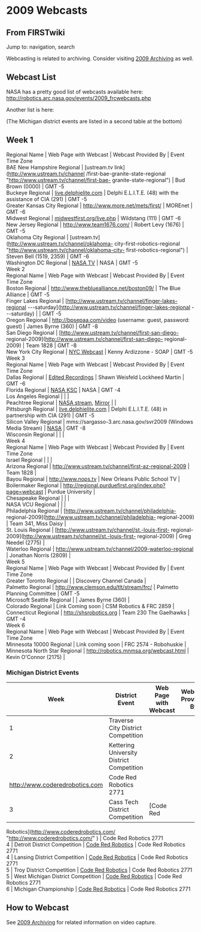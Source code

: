 # 2009 Webcasts

## From FIRSTwiki

Jump to: navigation, search

Webcasting is related to archiving. Consider visiting [2009 Archiving](2009_Archiving "2009 Archiving") as well.

## Webcast List

NASA has a pretty good list of webcasts available here: <http://robotics.arc.nasa.gov/events/2009_frcwebcasts.php>

Another list is here:

(The Michigan district events are listed in a second table at the bottom)

## Week 1

Regional Name | Web Page with Webcast | Webcast Provided By | Event Time Zone<br>
BAE New Hampshire Regional | [ustream.tv link](http://www.ustream.tv/channel
/first-bae-granite-state-regional "http://www.ustream.tv/channel/first-bae-
granite-state-regional") | Bud Brown (0000) | GMT -5<br>
Buckeye Regional | [live.delphielite.com](http://live.delphielite.com "http://live.delphielite.com") | Delphi E.L.I.T.E. (48) with the assistance of CIA (291) | GMT -5<br>
Greater Kansas City Regional | <http://www.more.net/mets/first/> | MOREnet | GMT -6<br>
Midwest Regional | [midwestfirst.org/live.php](http://www.midwestfirst.org/live.php "http://www.midwestfirst.org/live.php") | Wildstang (111) | GMT -6<br>
New Jersey Regional | <http://www.team1676.com/> | Robert Levy (1676) | GMT -5<br>
Oklahoma City Regional | [ustream.tv](http://www.ustream.tv/channel/oklahoma-
city-first-robotics-regional "http://www.ustream.tv/channel/oklahoma-city-
first-robotics-regional") | Steven Bell (1519, 2359) | GMT -6<br>
Washington DC Regional | [NASA TV](http://robotics.arc.nasa.gov/events/2009_dc_webcast.php "http://robotics.arc.nasa.gov/events/2009_dc_webcast.php") | NASA | GMT -5<br>
Week 2<br>
Regional Name | Web Page with Webcast | Webcast Provided By | Event Time Zone<br>
Boston Regional | <http://www.thebluealliance.net/boston09/> | The Blue Alliance | GMT -5<br>
Finger Lakes Regional | [http://www.ustream.tv/channel/finger-lakes-regional ---saturday](http://www.ustream.tv/channel/finger-lakes-regional
---saturday) | | GMT -5<br>
Oregon Regional | <http://bpsepaa.com/video> (username: guest, password: guest) | James Byrne (360) | GMT -8<br>
San Diego Regional | [http://www.ustream.tv/channel/first-san-diego- regional-2009](http://www.ustream.tv/channel/first-san-diego-
regional-2009) | Team 1828 | GMT -8<br>
New York City Regional | [NYC Webcast](http://soap.circuitrunners.com/2009/ny/stream.php "http://soap.circuitrunners.com/2009/ny/stream.php") | Kenny Ardizzone - SOAP | GMT -5<br>
Week 3<br>
Regional Name | Web Page with Webcast | Webcast Provided By | Event Time Zone<br>
Dallas Regional | [Edited Recordings](http://www.veoh.com/search/videos/q/publisher:DallasFirst# "http://www.veoh.com/search/videos/q/publisher:DallasFirst#") | Shawn Weisfeld Lockheed Martin | GMT -6<br>
Florida Regional | [NASA KSC](http://science.ksc.nasa.gov/robotics/ "http://science.ksc.nasa.gov/robotics/") | NASA | GMT -4<br>
Los Angeles Regional | | |<br>
Peachtree Regional | [NASA stream](http://streaming.msfc.nasa.gov/ACCORDENT/HONEYWELL/podcast/first.html "http://streaming.msfc.nasa.gov/ACCORDENT/HONEYWELL/podcast/first.html"), [Mirror](http://mfile.akamai.com/18569/live/reflector:43780.asx?bkup=43781 "http://mfile.akamai.com/18569/live/reflector:43780.asx?bkup=43781") | |<br>
Pittsburgh Regional | [live.delphielite.com](http://live.delphielite.com "http://live.delphielite.com") | Delphi E.L.I.T.E. (48) in partnership with CIA (291) | GMT -5<br>
Silicon Valley Regional | mms://sargasso-3.arc.nasa.gov/svr2009 (Windows Media Stream) | [NASA](http://robotics.nasa.gov/ "http://robotics.nasa.gov/") | GMT -8<br>
Wisconsin Regional | | |<br>
Week 4<br>
Regional Name | Web Page with Webcast | Webcast Provided By | Event Time Zone<br>
Israel Regional | | |<br>
Arizona Regional | <http://www.ustream.tv/channel/first-az-regional-2009> | Team 1828 |<br>
Bayou Regional | <http://www.nops.tv> | New Orleans Public School TV |<br>
Boilermaker Regional | <http://regional.purduefirst.org/index.php?page=webcast> | Purdue University |<br>
Chesapeake Regional | | |<br>
NASA VCU Regional | | |<br>
Philadelphia Regional | [http://www.ustream.tv/channel/philadelphia- regional-2009](http://www.ustream.tv/channel/philadelphia-
regional-2009) | Team 341, Miss Daisy |<br>
St. Louis Regional | [http://www.ustream.tv/channel/st.-louis-first- regional-2009](http://www.ustream.tv/channel/st.-louis-first-
regional-2009) | Greg Needel (2775) |<br>
Waterloo Regional | <http://www.ustream.tv/channel/2009-waterloo-regional> | Jonathan Norris (2809) |<br>
Week 5<br>
Regional Name | Web Page with Webcast | Webcast Provided By | Event Time Zone<br>
Greater Toronto Regional | | Discovery Channel Canada |<br>
Palmetto Regional | <http://www.clemson.edu/tlt/stream/frc/> | Palmetto Planning Committee | GMT -5<br>
Microsoft Seattle Regional | | James Byrne (360) |<br>
Colorado Regional | Link Coming soon | CSM Robotics & FRC 2859 |<br>
Connecticut Regional | <http://shsrobotics.org> | Team 230 The Gaelhawks | GMT -4<br>
Week 6<br>
Regional Name | Web Page with Webcast | Webcast Provided By | Event Time Zone<br>
Minnesota 10000 Regional | Link coming soon | FRC 2574 - Robohuskie |<br>
Minnesota North Star Regional | <http://robotics.mnmsa.org/webcast.html> | Kevin O'Connor (2175) |

### Michigan District Events

Week                             | District Event                            | Web Page with Webcast | Webcast Provided By
-------------------------------- | ----------------------------------------- | --------------------- | -------------------
1                                | Traverse City District Competition        |                       |
2                                | Kettering University District Competition |
<http://www.coderedrobotics.com> | Code Red Robotics 2771
3                                | Cass Tech District Competition            | [Code Red

Robotics](<http://www.coderedrobotics.com/> "<http://www.coderedrobotics.com/>" ) | Code Red Robotics 2771<br>
4 | Detroit District Competition | [Code Red Robotics](http://www.coderedrobotics.com/ "http://www.coderedrobotics.com/") | Code Red Robotics 2771<br>
4 | Lansing District Competition | [Code Red Robotics](http://www.coderedrobotics.com/ "http://www.coderedrobotics.com/") | Code Red Robotics 2771<br>
5 | Troy District Competition | [Code Red Robotics](http://www.coderedrobotics.com/ "http://www.coderedrobotics.com/") | Code Red Robotics 2771<br>
5 | West Michigan District Competition | [Code Red Robotics](http://www.coderedrobotics.com/ "http://www.coderedrobotics.com/") | Code Red Robotics 2771<br>
6 | Michigan Championship | [Code Red Robotics](http://www.coderedrobotics.com/ "http://www.coderedrobotics.com/") | Code Red Robotics 2771

## How to Webcast

See [2009 Archiving](2009_Archiving "2009 Archiving") for related information on video capture.
